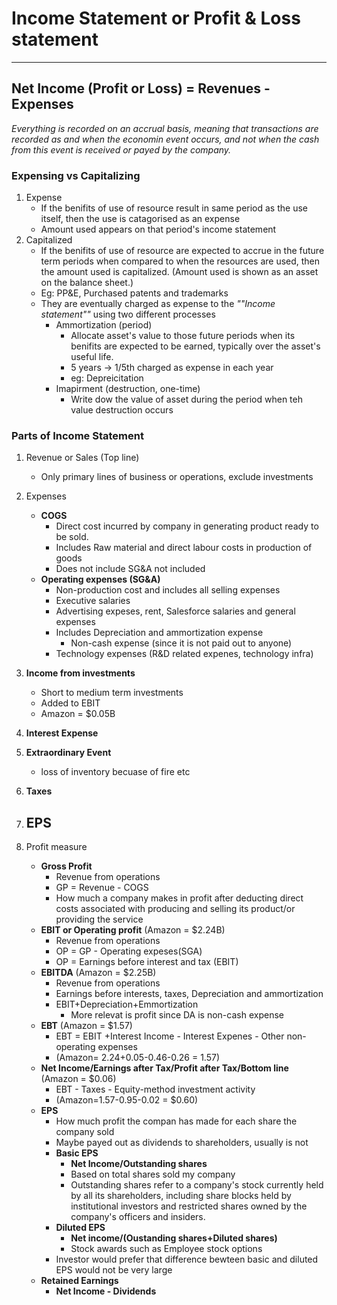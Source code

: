 # Income Statement or Profit & Loss statement
---

## **Net Income (Profit or Loss) = Revenues - Expenses**

<em>Everything is recorded on an accrual basis, meaning that transactions are recorded as and when the economin event occurs, and not when the cash from this event is received or payed by the company.</em>

### Expensing vs Capitalizing
1. Expense
    - If the benifits of use of resource result in same period as the use itself, then the use is catagorised as an expense
    - Amount used appears on that period's income statement
2. Capitalized
    - If the benifits of use of resource are expected to accrue in the future term periods when compared to when the resources are used, then the amount used is capitalized. (Amount used is shown as an asset on the balance sheet.)
    - Eg: PP&E, Purchased patents and trademarks
    - They are eventually charged as expense to the <em>""Income statement""</em> using two different processes
        + Ammortization (period)
            * Allocate asset's value to those future periods when its benifits are expected to be earned, typically over the asset's useful life. 
            * 5 years -> 1/5th charged as expense in each year
            * eg: Depreicitation
        + Imapirment (destruction, one-time)
            * Write dow the value of asset during the period when teh value destruction occurs


### Parts of Income Statement
1.  Revenue or Sales (Top line)
    - Only primary lines of business or operations, exclude investments
2. Expenses
    - **COGS**
        + Direct cost incurred by company in generating product ready to be sold.
        + Includes Raw material and direct labour costs in production of goods 
        + Does not include SG&A not included
    - **Operating expenses (SG&A)**
        + Non-production cost and includes all selling expenses
        + Executive salaries
        + Advertising expeses, rent, Salesforce salaries and general expenses
        + Includes Depreciation and ammortization expense
            * Non-cash expense (since it is not paid out to anyone)
        + Technology expenses (R&D related expenes, technology infra)
3. **Income from investments**
    -  Short to medium term investments
    -  Added to EBIT
    -  Amazon = $0.05B
4.  **Interest Expense**
6.  **Extraordinary Event**
    - loss of inventory becuase of fire etc
7.  **Taxes**
8.  **EPS**
    - 



3. Profit measure 
    - **Gross Profit** 
        + Revenue from operations
        + GP = Revenue - COGS 
        + How much a company makes in profit after deducting direct costs associated with producing and selling its product/or providing the service 
    - **EBIT or Operating profit** (Amazon = $2.24B)
        + Revenue from operations
        + OP = GP - Operating expeses(SGA)
        + OP = Earnings before interest and tax (EBIT)
    - **EBITDA** (Amazon = $2.25B)
        + Revenue from operations
        + Earnings before interests, taxes, Depreciation and ammortization 
        + EBIT+Depreciation+Emmortization
            * More relevat is profit since DA is non-cash expense
    - **EBT** (Amazon = $1.57)
        + EBT = EBIT +Interest Income - Interest Expenes - Other non-operating expenses
        + (Amazon= 2.24+0.05-0.46-0.26 = 1.57)
    - **Net Income/Earnings after Tax/Profit after Tax/Bottom line** (Amazon = $0.06)
        +  EBT - Taxes - Equity-method investment activity
        +  (Amazon=1.57-0.95-0.02 = $0.60)
    -  **EPS**
        +  How much profit the compan has made for each share the company sold
        +  Maybe payed out as dividends to shareholders, usually is not
        +  **Basic EPS**
            * **Net Income/Outstanding shares** 
            * Based on total shares sold my company
            *  Outstanding shares refer to a company's stock currently held by all its shareholders, including share blocks held by institutional investors and restricted shares owned by the company's officers and insiders.
        +  **Diluted EPS**
            * **Net income/(Oustanding shares+Diluted shares)**
            * Stock awards such as Employee stock options
        + Investor would prefer that difference bewteen basic and diluted EPS would not be very large
    - **Retained Earnings**
        + **Net Income - Dividends**